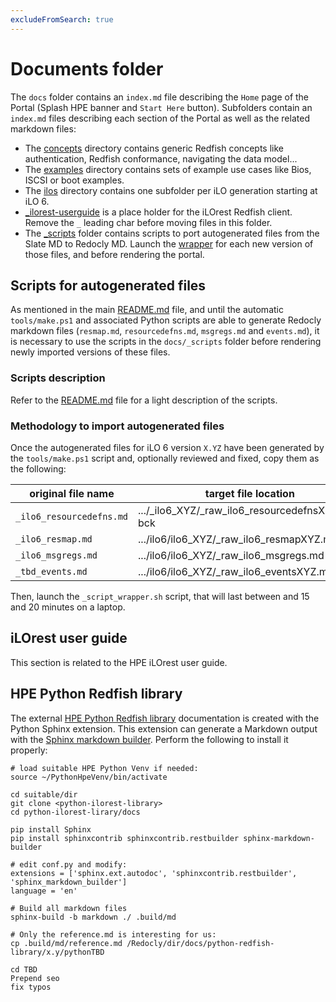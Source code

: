 ```yaml
---
excludeFromSearch: true
---
```


# Documents folder

The `docs` folder contains an `index.md` file describing the `Home` page of the Portal (Splash HPE banner and `Start Here` button). Subfolders contain an `index.md` files describing each section of the Portal as well as the related markdown files:

* The [concepts](./concepts) directory contains generic Redfish concepts like authentication, Redfish conformance, navigating the data model...
* The [examples](./examples) directory contains sets of example use cases like Bios, ISCSI or boot examples.
* The [ilos](./ilos) directory contains one subfolder per iLO generation starting at iLO 6.
* [\_ilorest-userguide](./\_ilorest-userguide) is a place holder for the iLOrest Redfish client. Remove the `_` leading char before moving files in this folder.
* The [\_scripts](./_scripts) folder contains scripts to port autogenerated files from the Slate MD to Redocly MD. Launch the [wrapper](./\_scripts/\_script_wrapper.sh) for each new version of those files, and before rendering the portal.

## Scripts for autogenerated files

As mentioned in the main [README.md](../README.md) file, and until the automatic `tools/make.ps1` and associated Python scripts are able to generate Redocly markdown files (`resmap.md`, `resourcedefns.md`, `msgregs.md` and `events.md`), it is necessary to use the scripts in the `docs/_scripts` folder before rendering newly imported versions of these files.

### Scripts description

Refer to the [README.md](_scripts/README.md) file for a light description of the scripts.

### Methodology to import autogenerated files

Once the autogenerated files for iLO 6 version `X.YZ` have been generated by the `tools/make.ps1` script and, optionally reviewed and fixed, copy them as the following:

| original file name | target file location |
| --- | --- |
| `_ilo6_resourcedefns.md` | .../_ilo6_XYZ/_raw_ilo6_resourcedefnsXYZ.md-bck |
| `_ilo6_resmap.md` | .../ilo6/ilo6_XYZ/_raw_ilo6_resmapXYZ.md-bck |
| `_ilo6_msgregs.md` | .../ilo6/ilo6_XYZ/_raw_ilo6_msgregs.md-bck |
| `_tbd_events.md` | .../ilo6/ilo6_XYZ/_raw_ilo6_eventsXYZ.md-bck |

Then, launch the `_script_wrapper.sh` script, that will last between and 15 and 20 minutes on a laptop.

## iLOrest user guide

This section is related to the HPE iLOrest user guide.

## HPE Python Redfish library

The external <a href="https://github.com/HewlettPackard/python-ilorest-library/tree/master/docs" target="_blank">HPE Python Redfish library</a> documentation is created with the Python Sphinx extension. This extension can generate a Markdown output with the <a href="https://stackoverflow.com/questions/13396856/markdown-output-for-sphinx-based-documentation" target="_blank">Sphinx markdown builder</a>. Perform the following to install it properly:

```shell
# load suitable HPE Python Venv if needed:
source ~/PythonHpeVenv/bin/activate

cd suitable/dir
git clone <python-ilorest-library>
cd python-ilorest-lirary/docs

pip install Sphinx
pip install sphinxcontrib sphinxcontrib.restbuilder sphinx-markdown-builder

# edit conf.py and modify:
extensions = ['sphinx.ext.autodoc', 'sphinxcontrib.restbuilder', 'sphinx_markdown_builder']
language = 'en'

# Build all markdown files
sphinx-build -b markdown ./ .build/md

# Only the reference.md is interesting for us:
cp .build/md/reference.md /Redocly/dir/docs/python-redfish-library/x.y/pythonTBD

cd TBD
Prepend seo 
fix typos
```
